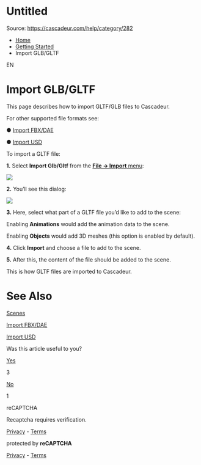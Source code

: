 # Untitled

Source: https://cascadeur.com/help/category/282

- [Home](https://cascadeur.com/help)
- [Getting Started](https://cascadeur.com/help/getting_started)
- Import GLB/GLTF

EN

# Import GLB/GLTF

This page describes how to import GLTF/GLB files to Cascadeur.

For other supported file formats see:

● [Import FBX/DAE](https://cascadeur.com/help/getting_started/import_fbxdae)

● [Import USD](https://cascadeur.com/help/category/212)

To import a GLTF file:

**1.** Select **Import Glb/Gltf** from the [**File → Import** menu](https://cascadeur.com/help/interface/main_menu/file_menu):

![](https://cascadeur.com/images/category/2025/04/29/2e565ed35f788ab13502f1b2be3569a4.png)

**2.** You’ll see this dialog:

![](https://cascadeur.com/images/category/2025/04/29/876f14f996572657ac2376f6aaff3b40.png)

**3.** Here, select what part of a GLTF file you’d like to add to the scene:

Enabling **Animations** would add the animation data to the scene.

Enabling **Objects** would add 3D meshes (this option is enabled by default).

**4.** Click **Import** and choose a file to add to the scene.

**5.** After this, the content of the file should be added to the scene.

This is how GLTF files are imported to Cascadeur.

# See Also

[Scenes](https://cascadeur.com/help/getting_started/scenes)

[Import FBX/DAE](https://cascadeur.com/help/getting_started/import_fbxdae)

[Import USD](https://cascadeur.com/help/category/212)

Was this article useful to you?

[Yes](https://cascadeur.com/help/rest/add-mark "Yes")

3

[No](https://cascadeur.com/help/rest/add-mark "No")

1

reCAPTCHA

Recaptcha requires verification.

[Privacy](https://www.google.com/intl/en/policies/privacy/) \- [Terms](https://www.google.com/intl/en/policies/terms/)

protected by **reCAPTCHA**

[Privacy](https://www.google.com/intl/en/policies/privacy/) \- [Terms](https://www.google.com/intl/en/policies/terms/)